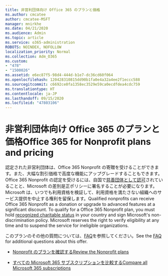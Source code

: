 ```yaml
---
title: 非営利団体向け Office 365 のプランと価格
ms.author: cmcatee
author: cmcatee-MSFT
manager: mnirkhe
ms.date: 04/21/2020
ms.audience: Admin
ms.topic: article
ms.service: o365-administration
ROBOTS: NOINDEX, NOFOLLOW
localization_priority: Normal
ms.collection: Adm_O365
ms.custom:
- "478"
- "1500026"
ms.assetid: e6ec87f5-98d4-444d-b1e7-dc36cd60f064
ms.openlocfilehash: 120428310815dd90b1fa0e4a32a4ee2f1eccc588
ms.sourcegitcommit: c6692ce0fa1358ec3529e59ca0ecdfdea4cdc759
ms.translationtype: HT
ms.contentlocale: ja-JP
ms.lasthandoff: 09/15/2020
ms.locfileid: "47803106"
---
```

# <a name="office-365-for-nonprofit-plans-and-pricing"></a><span data-ttu-id="68e4b-102">非営利団体向け Office 365 のプランと価格</span><span class="sxs-lookup"><span data-stu-id="68e4b-102">Office 365 for Nonprofit plans and pricing</span></span>

<span data-ttu-id="68e4b-p101">認定された非営利団体は、Office 365 Nonprofit の寄贈を受けることができます。また、大幅な割引価格で高度な機能にアップグレードすることもできます。Office 365 Nonprofit の認定を受けるには、自国で[慈善団体として認可](https://go.microsoft.com/fwlink/p/?LinkID=330253)されていることと、Microsoft の差別是正ポリシーに署名することが必要になります。Microsoft は、いつでも利用資格を検証して、利用資格を満たさない組織へのサービス提供を中止する権利を留保します。</span><span class="sxs-lookup"><span data-stu-id="68e4b-p101">Qualified nonprofits can receive Office 365 Nonprofit as a donation or upgrade to advanced features at a significant discount. To qualify for a Office 365 Nonprofit plan, you must hold [recognized charitable status](https://go.microsoft.com/fwlink/p/?LinkID=330253) in your country and sign Microsoft's non-discrimination policy. Microsoft reserves the right to verify eligibility at any time and to suspend the service for ineligible organizations.</span></span>
  
<span data-ttu-id="68e4b-106">このプランのその他の質問については、[FAQ](https://products.office.com/nonprofit/office-365-nonprofit)を参照してください。</span><span class="sxs-lookup"><span data-stu-id="68e4b-106">See the [FAQ](https://products.office.com/nonprofit/office-365-nonprofit) for additional questions about this offer.</span></span>
  
- [<span data-ttu-id="68e4b-107">Nonprofit のプランを確認する</span><span class="sxs-lookup"><span data-stu-id="68e4b-107">Review the Nonprofit plans</span></span>](https://products.office.com/nonprofit/office-365-nonprofit-plans-and-pricing?tab=1)

- [<span data-ttu-id="68e4b-108">すべての Microsoft 365 サブスクリプションを比較する</span><span class="sxs-lookup"><span data-stu-id="68e4b-108">Compare all Microsoft 365 subscriptions</span></span>](https://products.office.com/business/compare-more-office-365-for-business-plans)